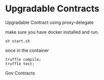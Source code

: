 # Upgradable Contracts

Upgradable Contract using proxy-delegate

make sure you have docker installed and run.
```
sh start.sh
```

once in the container
```
truffle compile;
truffle test;
```

Gov Contracts